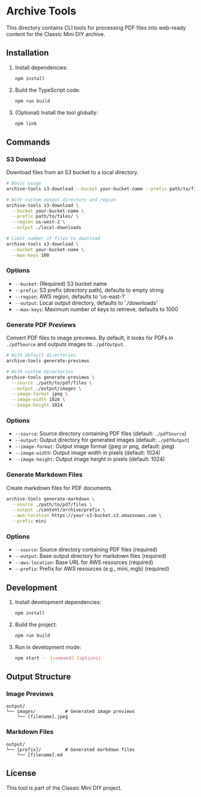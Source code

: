 # Archive Tools

This directory contains CLI tools for processing PDF files into web-ready content for the Classic Mini DIY archive.

## Installation

1. Install dependencies:
   ```bash
   npm install
   ```

2. Build the TypeScript code:
   ```bash
   npm run build
   ```

3. (Optional) Install the tool globally:
   ```bash
   npm link
   ```

## Commands

### S3 Download

Download files from an S3 bucket to a local directory.

```bash
# Basic usage
archive-tools s3-download --bucket your-bucket-name --prefix path/to/files/
```

```bash
# With custom output directory and region
archive-tools s3-download \
  --bucket your-bucket-name \
  --prefix path/to/files/ \
  --region us-west-2 \
  --output ./local-downloads
```

```bash
# Limit number of files to download
archive-tools s3-download \
  --bucket your-bucket-name \
  --max-keys 100
```

### Options

- `--bucket`: (Required) S3 bucket name
- `--prefix`: S3 prefix (directory path), defaults to empty string
- `--region`: AWS region, defaults to 'us-east-1'
- `--output`: Local output directory, defaults to './downloads'
- `--max-keys`: Maximum number of keys to retrieve, defaults to 1000

### Generate PDF Previews

Convert PDF files to image previews. By default, it looks for PDFs in `./pdfSource` and outputs images to `./pdfOutput`.

```bash
# With default directories
archive-tools generate-previews
```

```bash
# With custom directories
archive-tools generate-previews \
  --source ./path/to/pdf/files \
  --output ./output/images \
  --image-format jpeg \
  --image-width 1024 \
  --image-height 1024
```

### Options

- `--source`: Source directory containing PDF files (default: `./pdfSource`)
- `--output`: Output directory for generated images (default: `./pdfOutput`)
- `--image-format`: Output image format (jpeg or png, default: jpeg)
- `--image-width`: Output image width in pixels (default: 1024)
- `--image-height`: Output image height in pixels (default: 1024)

### Generate Markdown Files

Create markdown files for PDF documents.

```bash
archive-tools generate-markdown \
  --source ./path/to/pdf/files \
  --output ./content/archive/prefix \
  --aws-location https://your-s3-bucket.s3.amazonaws.com \
  --prefix mini
```

### Options

- `--source`: Source directory containing PDF files (required)
- `--output`: Base output directory for markdown files (required)
- `--aws-location`: Base URL for AWS resources (required)
- `--prefix`: Prefix for AWS resources (e.g., mini, mgb) (required)

## Development

1. Install development dependencies:
   ```bash
   npm install
   ```

2. Build the project:
   ```bash
   npm run build
   ```

3. Run in development mode:
   ```bash
   npm start -- [command] [options]
   ```

## Output Structure

### Image Previews
```
output/
└── images/           # Generated image previews
    └── [filename].jpeg
```

### Markdown Files
```
output/
└── [prefix]/         # Generated markdown files
    └── [filename].md
```

## License

This tool is part of the Classic Mini DIY project.
